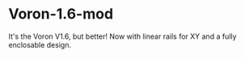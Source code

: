 # Voron-1.6-mod
It's the Voron V1.6, but better! Now with linear rails for XY and a fully enclosable design.
